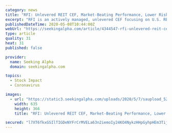 ```yaml
---
category: news
title: "RFI: Unlevered REIT CEF, Market-Beating Performance, Lower Risk, 8.7% Distribution Yield"
excerpt: "RFI is an actively managed, unlevered CEF focusing on U.S. REITs. The fund mostly invests in high-quality, low-risk assets, which reduces volatility and minimiz"
publishedDateTime: 2020-05-08T10:44:00Z
webUrl: "https://seekingalpha.com/article/4344547-rfi-unlevered-reit-cef-market-beating-performance-lower-risk-8_7-distribution-yield"
type: article
quality: 31
heat: 31
published: false

provider:
  name: Seeking Alpha
  domain: seekingalpha.com

topics:
  - Stock Impact
  - Coronavirus

images:
  - url: "https://static3.seekingalpha.com/uploads/2020/5/7/saupload_5223332da30e22b0dac80cc991a028a0.png"
    width: 635
    height: 366
    title: "RFI: Unlevered REIT CEF, Market-Beating Performance, Lower Risk, 8.7% Distribution Yield"

secured: "l7XT6fkxGSIlTIGDeNYFrCrMVELa63n2iemoIy24KO4NykzHHpGyhpHEm3Tijwbh2p3ZRS/EFA7FyGjlsEd/J2B6OozMc2IAB7v4hbqY5074vGS0EO+j3VqvAZijm1MPUAfcS4eWK7Xc+mlzRDW/zXUGj5BWTLgAH+yWoP/rS7FdMIToVY8Ik4tfCxhz9nJmQElj+JUg1SNgyBhWhJ6eFu3j1985S4W0T6TJPvN5ejL54QdvOBJkIYhXYVl4pvADBtukhWzQyy/hLw2hEOXcZ43bV+2NQvBfM2pBCAOEKcqBp0zeVADo1QLyeJc5AjGp;8eFh9v3QsbzkQzBhM8Ferg=="
---
```


